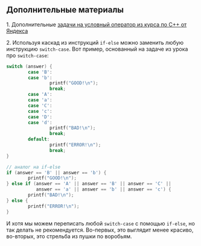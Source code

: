 ## Дополнительные материалы

1\. Дополнительные [задачи на условный оператор из курса по С++ от Яндекса](https://stepik.org/lesson/13022/step/3)

2\. Используя каскад из инструкций `if-else` можно заменить любую инструкцию `switch-case`. Вот пример, основанный на задаче из урока про `switch-case`:

```c
switch (answer) { 
        case 'B': 
        case 'b': 
                printf("GOOD!\n"); 
                break;
        case 'A': 
        case 'a': 
        case 'C': 
        case 'c': 
        case 'D': 
        case 'd': 
                printf("BAD!\n");
                break;
        default: 
                printf("ERROR!\n"); 
                break;
}

// аналог на if-else
if (answer == 'B' || answer == 'b') {
        printf("GOOD!\n");
} else if (answer == 'A' || answer == 'B' || answer == 'C' ||
           answer == 'a' || answer == 'b' || answer == 'c') {
        printf("BAD!\n");
} else {
        printf("ERROR!\n");
}
```

И хотя мы можем переписать любой `switch-case` с помощью `if-else`, но так делать не рекомендуется. Во-первых, это выглядит менее красиво, во-вторых, это стрельба из пушки по воробьям.